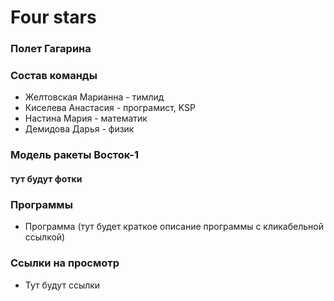 <h1>Four stars</h1>

<h3>Полет Гагарина</h2>

<h3>Состав команды</h3>
<ul>
<li>Желтовская Марианна - тимлид</li>
<li>Киселева Анастасия - програмист, KSP</li>
<li>Настина Мария - математик</li>
<li>Демидова Дарья - физик</li>
</ul>

<h3>Модель ракеты Восток-1</h3>
<h4>тут будут фотки</h4>

<h3>Программы</h3>
<ul>
<li>Программа (тут будет краткое описание программы с кликабельной ссылкой)</li>
</ul>

<h3>Ссылки на просмотр</h3>
<ul>
<li>Тут будут ссылки</li>
</ul>
